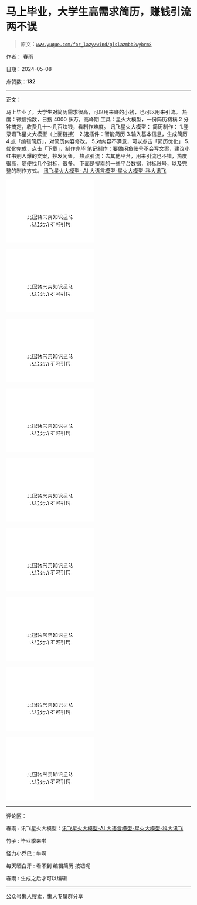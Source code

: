 # 马上毕业，大学生高需求简历，赚钱引流两不误

> 原文：[`www.yuque.com/for_lazy/wind/glslazmbb2wybrm8`](https://www.yuque.com/for_lazy/wind/glslazmbb2wybrm8)

作者： 春雨

日期：2024-05-08

点赞数：**132**

* * *

正文：

马上毕业了，大学生对简历需求很高，可以用来赚的小钱，也可以用来引流。 热度：微信指数，日搜 4000 多万，高峰期
工具：星火大模型，一份简历初稿 2 分钟搞定，收费几十～几百块钱，看制作难度。 讯飞星火大模型： 简历制作： 1.登录讯飞星火大模型（上面链接）
2.选插件：智能简历 3.输入基本信息，生成简历 4.点「编辑简历」，对简历内容修改。 5.对内容不满意，可以点击「简历优化」
5.优化完成，点击「下载」，制作完毕 笔记制作：要做闲鱼账号不会写文案，建议小红书别人爆的文案，抄发闲鱼。
热点引流：去其他平台，用来引流也不错，热度很高，随便找几个对标，很多。 下面是搜索的一些平台数据，对标账号，以及完整的制作方式。 [讯飞星火大模型-
AI 大语言模型-星火大模型-科大讯飞](https://xinghuo.xfyun.cn/)

![](img/5628425d2ed159cd8cb78379bf966350.png)

![](img/e07fa10bdb8f8806a726955c5ea99f5c.png)

![](img/fa90a264e55099cdee27d5bb63378a08.png)

![](img/e25b61d47d67fe85e22122c7d5b771f8.png)

![](img/174c805285604e9a0fc0b94991294ff0.png)

![](img/b377e959f60f863633ebe2325a969a2e.png)

![](img/7408577a4382275789bf0bdbda723ecf.png)

![](img/e6a9875c4837fd47907d7b558d41b7db.png)

![](img/121ba896d5b6df2ab36512835229951e.png)

* * *

评论区：

春雨 : 讯飞星火大模型：[讯飞星火大模型-AI 大语言模型-星火大模型-科大讯飞](https://xinghuo.xfyun.cn/)

竹子 : 毕业季来啦

怪力小乔巴 : 牛啊

每天晒白牙 : 看不到 编辑简历 按钮呢

春雨 : 生成之后才可以编辑

* * *

公众号懒人搜索，懒人专属群分享